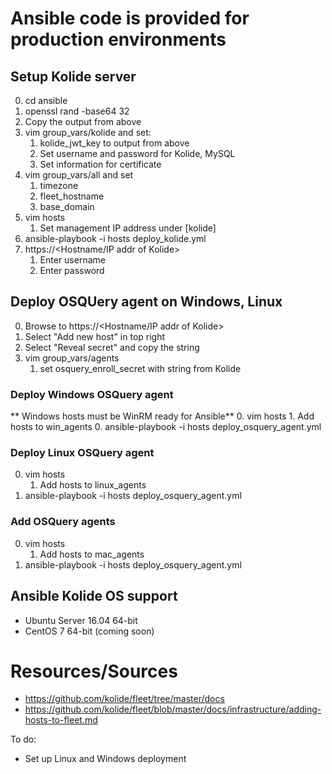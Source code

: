 # Ansible code is provided for production environments
## Setup Kolide server
0. cd ansible
0. openssl rand -base64 32
0. Copy the output from above
0. vim group_vars/kolide and set:
    1. kolide_jwt_key to output from above
    1. Set username and password for Kolide, MySQL
    1. Set information for certificate
0. vim group_vars/all and set
    1. timezone
    1. fleet_hostname
    1. base_domain
0. vim hosts
    1. Set management IP address under [kolide]
0. ansible-playbook -i hosts deploy_kolide.yml
0. https://<Hostname/IP addr of Kolide>
    1. Enter username
    1. Enter password

## Deploy OSQUery agent on Windows, Linux
0. Browse to https://<Hostname/IP addr of Kolide>
0. Select "Add new host" in top right
0. Select "Reveal secret" and copy the string
0. vim group_vars/agents
    1. set osquery_enroll_secret with string from Kolide

### Deploy Windows OSQuery agent
** Windows hosts must be WinRM ready for Ansible**
0. vim hosts
    1. Add hosts to win_agents
0. ansible-playbook -i hosts deploy_osquery_agent.yml

### Deploy Linux OSQuery agent
0. vim hosts
    1. Add hosts to linux_agents
0. ansible-playbook -i hosts deploy_osquery_agent.yml

### Add OSQuery agents
0. vim hosts
    1. Add hosts to mac_agents
0. ansible-playbook -i hosts deploy_osquery_agent.yml

## Ansible Kolide OS support
* Ubuntu Server 16.04 64-bit
* CentOS 7 64-bit (coming soon)

# Resources/Sources
* https://github.com/kolide/fleet/tree/master/docs
* https://github.com/kolide/fleet/blob/master/docs/infrastructure/adding-hosts-to-fleet.md


To do:
* Set up Linux and Windows deployment
